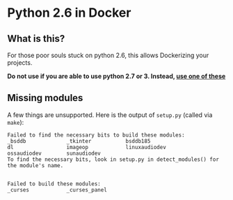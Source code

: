 Python 2.6 in Docker
=====================

## What is this?

For those poor souls stuck on python 2.6, this allows Dockerizing your projects.

**Do not use if you are able to use python 2.7 or 3. Instead, [use one of these](https://hub.docker.com/_/python/)**

## Missing modules

A few things are unsupported. Here is the output of `setup.py` (called via `make`):

```
Failed to find the necessary bits to build these modules:
_bsddb             _tkinter           bsddb185
dl                 imageop            linuxaudiodev
ossaudiodev        sunaudiodev
To find the necessary bits, look in setup.py in detect_modules() for the module's name.


Failed to build these modules:
_curses            _curses_panel
```
